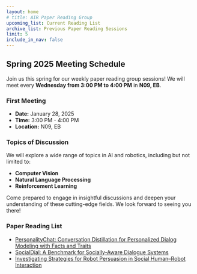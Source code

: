 ```yaml
---
layout: home
# title: AIR Paper Reading Group
upcoming_list: Current Reading List
archive_list: Previous Paper Reading Sessions
limit: 5
include_in_nav: false
---
```


## Spring 2025 Meeting Schedule

Join us this spring for our weekly paper reading group sessions! We will meet every **Wednesday from 3:00 PM to 4:00 PM** in **N09, EB**.

### First Meeting

- **Date:** January 28, 2025
- **Time:** 3:00 PM - 4:00 PM
- **Location:** N09, EB

### Topics of Discussion

We will explore a wide range of topics in AI and robotics, including but not limited to:

- **Computer Vision**
- **Natural Language Processing**
- **Reinforcement Learning**

Come prepared to engage in insightful discussions and deepen your understanding of these cutting-edge fields. We look forward to seeing you there!


### Paper Reading List
- [PersonalityChat: Conversation Distillation for Personalized Dialog Modeling with Facts and Traits](https://arxiv.org/abs/2401.07363v1)
- [SocialDial: A Benchmark for Socially-Aware Dialogue Systems](https://dl.acm.org/doi/abs/10.1145/3539618.3591877)
- [Investigating Strategies for Robot Persuasion in Social Human–Robot Interaction](https://ieeexplore.ieee.org/stamp/stamp.jsp?arnumber=9093955)